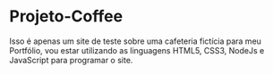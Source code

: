# Projeto-Coffee
 Isso é apenas um site de teste sobre uma cafeteria fictícia para meu Portfólio, vou estar utilizando as linguagens HTML5, CSS3, NodeJs e JavaScript para programar o site.
